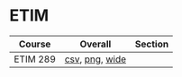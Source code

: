 # ETIM

| Course | Overall | Section |
| ------ | ------- | ------- |
| ETIM 289 | [csv](https://github.com/UCSD-Historical-Enrollment-Data/2025Fall/blob/main/overall/ETIM%20289.csv), [png](https://raw.githubusercontent.com/UCSD-Historical-Enrollment-Data/2025Fall/main/plot_overall/ETIM%20289.png), [wide](https://raw.githubusercontent.com/UCSD-Historical-Enrollment-Data/2025Fall/main/plot_overall_wide/ETIM%20289.png) |  |
